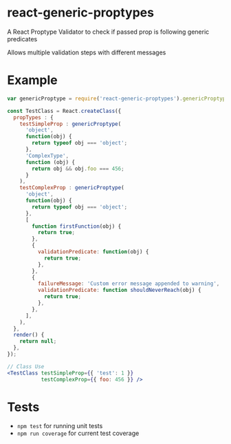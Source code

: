 # react-generic-proptypes

A React Proptype Validator to check if passed prop is following generic predicates

Allows multiple validation steps with different messages

# Example

``` jsx
var genericProptype = require('react-generic-proptypes').genericProptype;

const TestClass = React.createClass({
  propTypes : {
    testSimpleProp : genericProptype(
      'object',
      function(obj) {
        return typeof obj === 'object';
      },
      'ComplexType',
      function (obj) {
        return obj && obj.foo === 456;
      }
    ),
    testComplexProp : genericProptype(
      'object',
      function(obj) {
        return typeof obj === 'object';
      },
      [
        function firstFunction(obj) {
          return true;
        },
        {
          validationPredicate: function(obj) {
            return true;
          },
        },
        {
          failureMessage: 'Custom error message appended to warning',
          validationPredicate: function shouldNeverReach(obj) {
            return true;
          },
        },
      ],
    ),
  },
  render() {
    return null;
  },
});

// Class Use
<TestClass testSimpleProp={{ 'test': 1 }}
           testComplexProp={{ foo: 456 }} />

```

# Tests

- `npm test` for running unit tests
- `npm run coverage` for current test coverage

